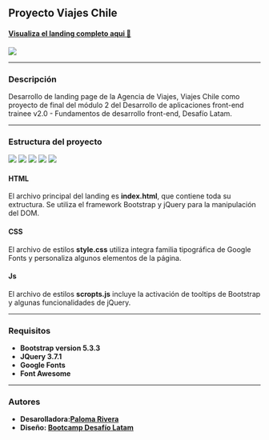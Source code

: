 ## Proyecto Viajes Chile
#### [Visualiza el landing completo aqui 🚀](https://singularpigeon.github.io/ViajesChilePrueba/)
![](/assets/img/preview.png)
***
### Descripción
Desarrollo de landing page de la Agencia de Viajes, Viajes Chile como proyecto de final del módulo 2 del Desarrollo de aplicaciones front-end trainee v2.0 - Fundamentos de desarrollo front-end, Desafío Latam.
***
### Estructura del proyecto

![](https://img.shields.io/badge/HTML5-E34F26?style=for-the-badge&logo=html5&logoColor=white) ![](https://img.shields.io/badge/Bootstrap-563D7C?style=for-the-badge&logo=bootstrap&logoColor=white) ![](https://img.shields.io/badge/CSS3-1572B6?style=for-the-badge&logo=css3&logoColor=white) ![](https://img.shields.io/badge/jQuery-0769AD?style=for-the-badge&logo=jquery&logoColor=white) ![](https://img.shields.io/badge/JavaScript-323330?style=for-the-badge&logo=javascript&logoColor=F7DF1E)

#### HTML
El archivo principal del landing es **index.html**, que contiene toda su extructura. Se utiliza el framework Bootstrap  y jQuery para la manipulación del DOM.

#### CSS
El archivo de estilos **style.css** utiliza integra familia tipográfica de Google Fonts y personaliza algunos elementos de la página.

#### Js

El archivo de estilos **scropts.js** incluye la activación de tooltips de Bootstrap y algunas funcionalidades de jQuery.
***
### Requisitos
- **Bootstrap version 5.3.3**
- **JQuery 3.7.1**
- **Google Fonts**
- **Font Awesome**
***
### Autores
- **Desarolladora:[Paloma Rivera](https://github.com/**SingularPigeon)**
- **Diseño: [Bootcamp Desafío Latam](desafiolatam.com)**
